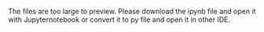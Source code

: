 The files are too large to preview. 
Please download the ipynb file and open it with Jupyternotebook or convert it to py file and open it in other IDE.
